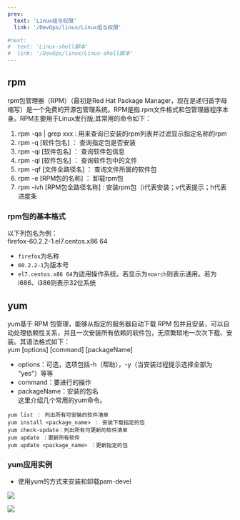 ```yaml
---
prev:
  text: 'Linux组与权限'
  link: '/DevOps/linux/Linux组与权限'

#next:
#  text: 'Linux-shell脚本'
#  link: '/DevOps/linux/Linux-shell脚本'
---
```


## rpm
rpm包管理器（RPM）（最初是Red Hat Package Manager，现在是递归首字母缩写）是一个免费的开源包管理系统。RPM是指.rpm文件格式和包管理器程序本身。RPM主要用于Linux发行版;其常用的命令如下：
1.  rpm -qa | grep xxx : 用来查询已安装的rpm列表并过滤显示指定名称的rpm
2.  rpm -q [软件包名] ： 查询指定包是否安装
3.  rpm -qi [软件包名] ： 查询软件包信息
4.  rpm -ql [软件包名] ： 查询软件包中的文件
5.  rpm -qf [文件全路径名] ： 查询文件所属的软件包
6.  rpm -e [RPM包的名称] ： 卸载rpm包
7.  rpm -ivh [RPM包全路径名称] : 安装rpm包（i代表安装；v代表提示；h代表进度条

### rpm包的基本格式
以下列包名为例：<br>
firefox-60.2.2-1.el7.centos.x86 64

- `firefox`为名称
- `60.2.2-1`为版本号
- `el7.centos.x86 64`为适用操作系统。若显示为`noarch`则表示通用。若为i686、i386则表示32位系统

## yum
yum基于 RPM 包管理，能够从指定的服务器自动下载 RPM 包并且安装，可以自动处理依赖性关系，并且一次安装所有依赖的软件包，无须繁琐地一次次下载、安装。其语法格式如下：<br>
yum [options] [command] [packageName]
- options：可选，选项包括-h（帮助），-y（当安装过程提示选择全部为 "yes"）等等
- command：要进行的操作
- packageName：安装的包名<br>
这里介绍几个常用的yum命令。
```shell
yum list ： 列出所有可安裝的软件清单
yum install <package_name> ： 安装下载指定的包
yum check-update：列出所有可更新的软件清单
yum update ：更新所有软件
yum update <package_name> ：更新指定的包
```

### yum应用实例
- 使用yum的方式来安装和卸载pam-devel
<p align='cneter'>
<img src="https://img2.imgtp.com/2024/05/08/2N1StPZE.PNG" />
</p>
<p align='cneter'>
<img src="https://img2.imgtp.com/2024/05/08/FchM2iwu.PNG"  />
</p>